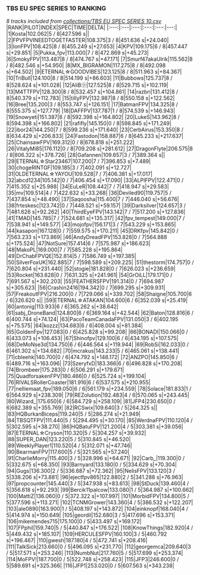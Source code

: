 ### TBS EU SPEC SERIES 10 RANKING
*8 tracks included from [collections/TBS EU SPEC SERIES 10.csv](/collections/TBS%20EU%20SPEC%20SERIES%2010.csv)*
|RANK|PILOT|INDEX|SPEC|TIME|DELTA|
|:---:|:---|:---:|:---:|:---:|---:|
|1|Kosta|102.062|5 / 8|427.596 s||
|2|FPVFPVINEEDTOGETFASTER|108.375|3 / 8|451.636 s|+24.040|
|3|IonFPV|108.425|8 / 8|455.249 s|+27.653|
|4|KPV|109.175|6 / 8|457.447 s|+29.851|
|5|Pukka_fpv|113.000|7 / 8|472.869 s|+45.273|
|6|SmokyFPV|113.487|8 / 8|474.767 s|+47.171|
|7|Smurf47akaUlrik|115.562|8 / 8|482.546 s|+54.950|
|8|MX_BIGRAMON|117.275|8 / 8|492.098 s|+64.502|
|9|ETERNAL☆GOODVIBES|123.125|8 / 8|511.963 s|+84.367|
|10|TriBull|124.100|8 / 8|514.199 s|+86.603|
|11|Bubbows|125.737|8 / 8|528.624 s|+101.028|
|12|AliB㋡|127.525|8 / 8|529.715 s|+102.119|
|13|M4TTFPV|128.300|8 / 8|532.457 s|+104.861|
|14|razbri|131.412|8 / 8|540.379 s|+112.783|
|15|tillyFPV|132.987|8 / 8|550.158 s|+122.562|
|16|Bree|135.200|3 / 8|553.747 s|+126.151|
|17|BatmanFPV|134.325|8 / 8|555.375 s|+127.779|
|18|DAFFPV|137.787|1 / 8|574.539 s|+146.943|
|19|Snowyeti|151.387|8 / 8|592.398 s|+164.802|
|20|LukeS|143.962|8 / 8|594.398 s|+166.802|
|21|rafifly|145.150|0 / 8|598.845 s|+171.249|
|22|ibor24|144.250|7 / 8|599.236 s|+171.640|
|23|CerbAirus|153.350|8 / 8|634.429 s|+206.833|
|24|Fastodon|158.887|6 / 8|645.233 s|+217.637|
|25|ChainsawFPV|169.312|0 / 8|678.818 s|+251.222|
|26|VitalyMi85|176.112|0 / 8|709.208 s|+281.612|
|27|DragonFlyte|206.575|8 / 8|806.322 s|+378.726|
|28|Gafannen|109.657|3 / 7|389.364 s||
|29|ETERNAL☆Star23467|107.200|7 / 7|396.853 s|+7.489|
|30|chogeRINTGF|109.185|3 / 7|402.091 s|+12.727|
|31|OLDETERNAL☆YAYOU|109.528|7 / 7|406.381 s|+17.017|
|32|abcd1234|105.142|0 / 7|406.454 s|+17.090|
|33|ALPIFPV|122.471|0 / 7|415.352 s|+25.988|
|34|EuLeR|108.442|7 / 7|418.947 s|+29.583|
|35|mv|109.514|4 / 7|422.632 s|+33.268|
|36|Deviled90|119.757|5 / 7|437.854 s|+48.490|
|37|Saqoosha|115.400|7 / 7|446.040 s|+56.676|
|38|frteskesc|123.742|0 / 7|448.521 s|+59.157|
|39|Darksilver|124.657|3 / 7|481.626 s|+92.262|
|40|ThirdEyeFPV|143.142|7 / 7|517.200 s|+127.836|
|41|TMAD|145.785|7 / 7|524.681 s|+135.317|
|42|fpv_tempest|149.000|7 / 7|538.941 s|+149.577|
|43|mojofpv|156.171|3 / 7|543.229 s|+153.865|
|44|kasapon|167.128|0 / 7|559.575 s|+170.211|
|45|DRKfpv|145.842|0 / 7|563.233 s|+173.869|
|46|AndyDreadFPV|153.828|0 / 7|564.888 s|+175.524|
|47|NotSure|157.414|6 / 7|575.987 s|+186.623|
|48|MakoPL|169.000|7 / 7|585.228 s|+195.864|
|49|DrChabFPVQE|152.814|5 / 7|586.749 s|+197.385|
|50|SilverFoxUK|162.885|7 / 7|598.589 s|+209.225|
|51|thestorm|174.757|0 / 7|620.804 s|+231.440|
|52|stogie|181.828|0 / 7|626.023 s|+236.659|
|53|Rocket|163.628|0 / 7|631.325 s|+241.961|
|54|GrOiLL|179.171|0 / 7|691.567 s|+302.203|
|55|FEATHERSFPV|191.314|0 / 7|694.987 s|+305.623|
|56|Crashin2416|194.342|0 / 7|699.295 s|+309.931|
|57|FreakoutFPV|216.200|0 / 7|729.066 s|+339.702|
|58|Shaigne|105.700|6 / 6|326.620 s||
|59|ETERNAL☆ATAKAN|104.600|6 / 6|352.039 s|+25.419|
|60|antonig|113.933|6 / 6|365.262 s|+38.642|
|61|sabj_DroneBand|124.800|6 / 6|369.164 s|+42.544|
|62|Baton|128.816|6 / 6|400.744 s|+74.124|
|63|PacoTeamCanadaFPV|131.050|3 / 6|402.195 s|+75.575|
|64|kozzz|134.683|6 / 6|408.004 s|+81.384|
|65|GoldenFpv|127.083|0 / 6|425.828 s|+99.208|
|66|BONADI|150.066|0 / 6|433.073 s|+106.453|
|67|Shinofpv|129.100|6 / 6|434.195 s|+107.575|
|68|DeMoNse3d|134.750|6 / 6|446.564 s|+119.944|
|69|RobSi|162.033|0 / 6|461.302 s|+134.682|
|70|mcrakus|143.233|5 / 6|465.061 s|+138.441|
|71|cbleehk|140.700|0 / 6|474.792 s|+148.172|
|72|ANZPO|145.850|6 / 6|489.716 s|+163.096|
|73|SzeryfxD|183.366|6 / 6|496.828 s|+170.208|
|74|Brombeer|175.283|0 / 6|506.291 s|+179.671|
|75|QuadforsakenFPV|180.466|0 / 6|525.724 s|+199.104|
|76|RIVALSRollerCoaster|181.916|6 / 6|537.575 s|+210.955|
|77|nelliemaat_fpv|189.050|6 / 6|561.179 s|+234.559|
|78|Solace|181.833|1 / 6|564.929 s|+238.309|
|79|REZolution|192.483|4 / 6|570.065 s|+243.445|
|80|Wizard_|175.650|6 / 6|584.729 s|+258.109|
|81|JFP4|230.650|0 / 6|682.389 s|+355.769|
|82|RCSwix|109.640|3 / 5|264.325 s||
|83|HQBurkanBiceps|119.240|5 / 5|286.274 s|+21.949|
|84|TBSQTFPV|111.440|5 / 5|294.495 s|+30.170|
|85|WerdnaFPV|110.120|4 / 5|302.595 s|+38.270|
|86|HQBatuFPV|121.200|4 / 5|303.381 s|+39.056|
|87|ETERNAL☆Cryson|110.320|5 / 5|304.257 s|+39.932|
|88|SUPER_DAN|123.220|5 / 5|310.845 s|+46.520|
|89|WeeklyPlayer1|110.520|4 / 5|312.071 s|+47.746|
|90|BearmanFPV|117.600|5 / 5|321.565 s|+57.240|
|91|CharlieMorry|115.400|3 / 5|328.996 s|+64.671|
|92|Carb_|119.300|0 / 5|332.675 s|+68.350|
|93|Barnyard|133.180|0 / 5|334.629 s|+70.304|
|94|Gugs|136.300|2 / 5|336.687 s|+72.362|
|95|NelisFPV|133.120|3 / 5|338.206 s|+73.881|
|96|ejectfpv865|122.880|2 / 5|341.288 s|+76.963|
|97|propcounter|145.440|3 / 5|347.938 s|+83.613|
|98|StDuck|139.460|4 / 5|356.618 s|+92.293|
|99|Bercik11palcow|133.080|1 / 5|364.987 s|+100.662|
|100|MattiZ|136.060|0 / 5|372.322 s|+107.997|
|101|MorbidFPV|134.800|5 / 5|377.596 s|+113.271|
|102|TCNMGrower|143.360|4 / 5|386.532 s|+122.207|
|103|ale0890|163.900|1 / 5|408.197 s|+143.872|
|104|einknopf|168.040|4 / 5|414.974 s|+150.649|
|105|geordil|152.680|3 / 5|417.696 s|+153.371|
|106|mikemendes715|175.100|0 / 5|433.497 s|+169.172|
|107|FPphil|159.740|5 / 5|440.847 s|+176.522|
|108|KnowThings|182.920|4 / 5|449.432 s|+185.107|
|109|HERCULESFPV|160.100|3 / 5|460.792 s|+196.467|
|110|gwesh|187.180|4 / 5|472.741 s|+208.416|
|111|TalkSick|213.660|0 / 5|496.095 s|+231.770|
|112|georgemca|209.640|3 / 5|517.571 s|+253.246|
|113|NumbNut|217.760|5 / 5|517.699 s|+253.374|
|114|MoFPV!|187.700|0 / 5|522.748 s|+258.423|
|115|JFP3|246.600|0 / 5|589.691 s|+325.366|
|116|JFP1|253.020|0 / 5|607.563 s|+343.238|
